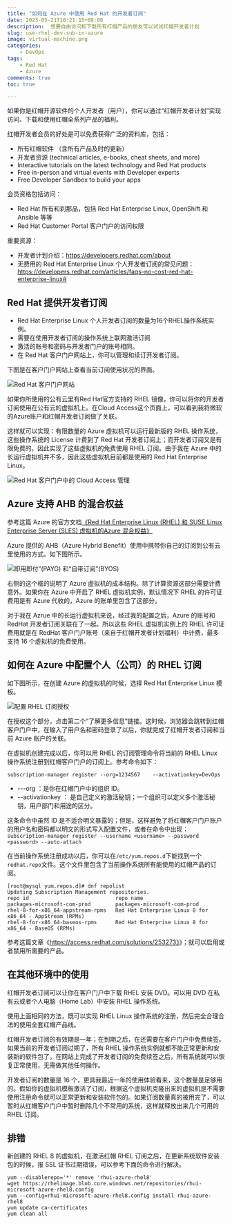 ```yaml
---
title: "如何在 Azure 中使用 Red Hat 的开发者订阅"
date: 2023-05-21T10:21:15+08:00
description:  想要自由访问和下载所有红帽产品的朋友可以试试红帽开发者计划
slug: use-rhel-dev-sub-in-azure
image: virtual-machine.png
categories:
    - DevOps
tags:
    - Red Hat
    - Azure
comments: true
toc: true

---
```


如果你是红帽开源软件的个人开发者（用户），你可以通过“红帽开发者计划”实现访问、下载和使用红帽全系列产品的福利。

红帽开发者会员的好处是可以免费获得广泛的资料库，包括：

- 所有红帽软件 （含所有产品及时的更新）
- 开发者资源 (technical articles, e-books, cheat sheets, and more)
- Interactive tutorials on the latest technology and Red Hat products
- Free in-person and virtual events with Developer experts
- Free Developer Sandbox to build your apps

会员资格包括访问：

- Red Hat 所有和刹那品，包括 Red Hat Enterprise Linux, OpenShift 和 Ansible 等等
- Red Hat Customer Portal 客户门户的访问权限

重要资源：

- 开发者计划介绍：<https://developers.redhat.com/about>
- 无费用的 Red Hat Enterprise Linux 个人开发者订阅的常见问题：<https://developers.redhat.com/articles/faqs-no-cost-red-hat-enterprise-linux#>

## Red Hat 提供开发者订阅

- Red Hat Enterprise Linux 个人开发者订阅的数量为16个RHEL操作系统实例。
- 需要在使用开发者订阅的操作系统上联网激活订阅
- 激活的账号和密码与开发者门户的账号相同。
- 在 Red Hat 客户门户网站上，你可以管理和续订开发者订阅。

下图是在客户门户网站上查看当前订阅使用状况的界面。

![ Red Hat 客户门户网站](red-hat-dev-sub.jpg)

如果你所使用的公有云里有Red Hat官方支持的 RHEL 镜像，你可以将你的开发者订阅使用在公有云的虚拟机上。在Cloud Access这个页面上，可以看到我将微软的Azure账户和红帽开发者订阅做了关联。

这样就可以实现：有限数量的 Azure 虚拟机可以运行最新版的 RHEL 操作系统，这些操作系统的 License 计费到了 Red Hat 开发者订阅上；而开发者订阅又是有限免费的，因此实现了这些虚拟机的免费使用 RHEL 订阅。由于我在 Azure 中的长运行虚拟机并不多，因此这些虚拟机目前都是使用的 Red Hat Enterprise Linux。

![Red Hat 客户门户中的 Cloud Access 管理](red-hat-dev-sub-cloud-access.jpg)

## Azure 支持 AHB 的混合权益

参考这篇 Azure 的官方文档[《Red Hat Enterprise Linux (RHEL) 和 SUSE Linux Enterprise Server (SLES) 虚拟机的Azure 混合权益》](https://learn.microsoft.com/zh-cn/azure/virtual-machines/linux/azure-hybrid-benefit-linux?tabs=rhelpayg%2Crhelbyos%2CrhelEnablebyos%2Crhelcompliance)

Azure 提供的 AHB（Azure Hybrid Benefit）使用中携带你自己的订阅到公有云里使用的方式。如下图所示。

![即用即付”(PAYG) 和“自带订阅”(BYOS)](azure-hybrid-benefit-compare.png)

右侧的这个框的说明了 Azure 虚拟机的成本结构。除了计算资源这部分需要计费意外。如果你在 Azure 中开启了 RHEL 虚拟机实例，默认情况下 RHEL 的许可证费用是有 Azure 代收的，Azure 的账单里包含了这部分。

对于我在 Azrue 中的长运行虚拟机来说，经过我的配置之后，Azure 的账号和 RedHat 开发者订阅关联在了一起。所以这些 RHEL 虚拟机实例上的 RHEL 许可证费用就是在 RedHat 客户门户账号（来自于红帽开发者计划福利）中计费，最多支持 16 个虚拟机的免费使用。

## 如何在 Azure 中配置个人（公司）的 RHEL 订阅

如下图所示，在创建 Azure 的虚拟机的时候，选择 Red Hat Enterprise Linux 模板。

![配置 RHEL 订阅授权](azure-rhel-sub.jpg)

在授权这个部分，点击第二个“了解更多信息”链接。这时候，浏览器会跳转到红帽客户门户中，在输入了用户名和密码登录了以后，你就完成了红帽开发者订阅和当前 Azure 账户的关联。

在虚拟机创建完成以后，你可以用 RHEL 的订阅管理命令将当前的 RHEL Linux 操作系统注册到红帽客户门户的订阅上。参考命令如下：

```
subscription-manager register --org=1234567    --activationkey=DevOps
```

- ---org ：是你在红帽门户中的组织 ID。
- --activationkey ： 是自己定义的激活秘钥；一个组织可以定义多个激活秘钥，用户部门和用途的区分。

这条命令中虽然 ID 是不适合明文暴露的；但是，这样避免了将红帽客户门户账户的用户名和密码都以明文的形式写入配置文件，或者在命令中出现：`subscription-manager register --username <username> --password <password> --auto-attach`

在当前操作系统注册成功以后，你可以在`/etc/yum.repos.d`下能找到一个`redhat.repo`文件。这个文件里包含了当前操作系统所有能使用的红帽产品的订阅。

```
[root@mysql yum.repos.d]# dnf repolist
Updating Subscription Management repositories.
repo id                            repo name
packages-microsoft-com-prod        packages-microsoft-com-prod
rhel-8-for-x86_64-appstream-rpms   Red Hat Enterprise Linux 8 for x86_64 - AppStream (RPMs)
rhel-8-for-x86_64-baseos-rpms      Red Hat Enterprise Linux 8 for x86_64 - BaseOS (RPMs)
```

参考这篇文章《<https://access.redhat.com/solutions/253273》>》；就可以启用或者禁用所需要的产品。

## 在其他环境中的使用

红帽开发者订阅可以让你在客户门户中下载 RHEL 安装 DVD。可以用 DVD 在私有云或者个人电脑（Home Lab）中安装 RHEL 操作系统。

使用上面相同的方法，既可以实现 RHEL Linux 操作系统的注册，然后完全合理合法的使用全套红帽产品线。

红帽开发者订阅的有效期是一年；在到期之后，在还需要在客户门户中免费续签。如果当前的开发者订阅过期了，所有 RHEL 操作系统实例就都不能正常更新和安装新的软件包了。在网站上完成了开发者订阅的免费续签之后，所有系统就可以恢复正常使用，无需做其他任何操作。

开发者订阅的数量是 16 个，更具我最近一年的使用体验看来，这个数量是足够用的。假如你的虚拟机模板激活了订阅，根据这个虚拟机克隆出来的虚拟机是不需要使用注册命令就可以正常更新和安装软件包的。如果订阅数量真的被用完了，可以暂时从红帽客户门户中暂时删除几个不常用的系统，这样就释放出来几个可用的 RHEL 订阅。

## 排错

新创建的 RHEL 8 的虚拟机，在激活红帽 RHEL 订阅之后，在更新系统软件安装包的时候，报 SSL 证书过期错误，可以参考下面的命令进行解决。

```
yum --disablerepo='*' remove 'rhui-azure-rhel8'
wget https://rhelimage.blob.core.windows.net/repositories/rhui-microsoft-azure-rhel8.config
yum --config=rhui-microsoft-azure-rhel8.config install rhui-azure-rhel8
yum update ca-certificates
yum clean all
```